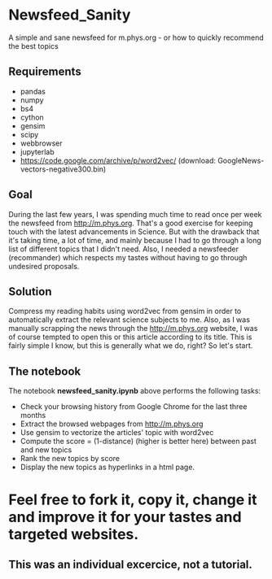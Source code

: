 # Newsfeed_Sanity
A simple and sane newsfeed for m.phys.org - or how to quickly recommend the best topics

## Requirements
* pandas
* numpy
* bs4
* cython
* gensim
* scipy
* webbrowser
* jupyterlab
* https://code.google.com/archive/p/word2vec/ (download: GoogleNews-vectors-negative300.bin)

## Goal
During the last few years, I was spending much time to read once per week the newsfeed from http://m.phys.org. That's a good exercise for keeping touch with the latest advancements in Science. But with the drawback that it's taking time, a lot of time, and mainly because I had to go through a long list of different topics that I didn't need. Also, I needed a newsfeeder (recommander) which respects my tastes without having to go through undesired proposals.

## Solution
Compress my reading habits using word2vec from gensim in order to automatically extract the relevant science subjects to me. Also, as I was manually scrapping the news through the http://m.phys.org website, I was of course tempted to open this or this article according to its title. This is fairly simple I know, but this is generally what we do, right? So let's start. 

## The notebook
The notebook **newsfeed_sanity.ipynb** above performs the following tasks: 

* Check your browsing history from Google Chrome for the last three months
* Extract the browsed webpages from http://m.phys.org
* Use gensim to vectorize the articles' topic with word2vec
* Compute the score = (1-distance) (higher is better here) between past and new topics 
* Rank the new topics by score
* Display the new topics as hyperlinks in a html page.

# Feel free to fork it, copy it, change it and improve it for your tastes and targeted websites. 
## This was an individual excercice, not a tutorial. 
